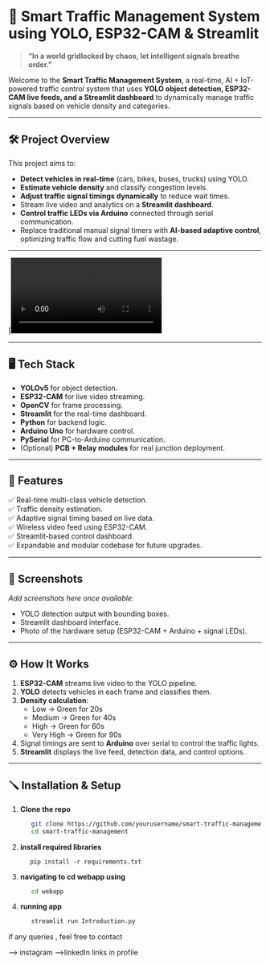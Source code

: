 # 🚦 Smart Traffic Management System using YOLO, ESP32-CAM & Streamlit

> **“In a world gridlocked by chaos, let intelligent signals breathe order.”**

Welcome to the **Smart Traffic Management System**, a real-time, AI + IoT-powered traffic control system that uses **YOLO object detection, ESP32-CAM live feeds, and a Streamlit dashboard** to dynamically manage traffic signals based on vehicle density and categories.

---

## 🛠️ Project Overview

This project aims to:
- **Detect vehicles in real-time** (cars, bikes, buses, trucks) using YOLO.
- **Estimate vehicle density** and classify congestion levels.
- **Adjust traffic signal timings dynamically** to reduce wait times.
- Stream live video and analytics on a **Streamlit dashboard**.
- **Control traffic LEDs via Arduino** connected through serial communication.
- Replace traditional manual signal timers with **AI-based adaptive control**, optimizing traffic flow and cutting fuel wastage.

---
[![Watch the demo](prototype/working_model_video.mp4)

---

## 🖥️ Tech Stack

- **YOLOv5** for object detection.
- **ESP32-CAM** for live video streaming.
- **OpenCV** for frame processing.
- **Streamlit** for the real-time dashboard.
- **Python** for backend logic.
- **Arduino Uno** for hardware control.
- **PySerial** for PC-to-Arduino communication.
- (Optional) **PCB + Relay modules** for real junction deployment.

---

## 🚀 Features

✅ Real-time multi-class vehicle detection.  
✅ Traffic density estimation.  
✅ Adaptive signal timing based on live data.  
✅ Wireless video feed using ESP32-CAM.  
✅ Streamlit-based control dashboard.  
✅ Expandable and modular codebase for future upgrades.

---

## 📸 Screenshots

_Add screenshots here once available:_
- YOLO detection output with bounding boxes.
- Streamlit dashboard interface.
- Photo of the hardware setup (ESP32-CAM + Arduino + signal LEDs).

---

## ⚙️ How It Works

1. **ESP32-CAM** streams live video to the YOLO pipeline.
2. **YOLO** detects vehicles in each frame and classifies them.
3. **Density calculation**:
   - Low → Green for 20s
   - Medium → Green for 40s
   - High → Green for 60s
   - Very High → Green for 90s
4. Signal timings are sent to **Arduino** over serial to control the traffic lights.
5. **Streamlit** displays the live feed, detection data, and control options.

---

## 🪛 Installation & Setup

1. **Clone the repo**
   ```bash
      git clone https://github.com/yourusername/smart-traffic-management.git
      cd smart-traffic-management


2. **install required libraries**

```
      pip install -r requirements.txt
```
3. **navigating to cd webapp using**

   ``` bash
      cd webapp
   ```
4. **running app**

   ```bash
      streamlit run Introduction.py
   ```

if any queries , feel free to contact

--> instagram
-->linkedIn
      links in profile 
